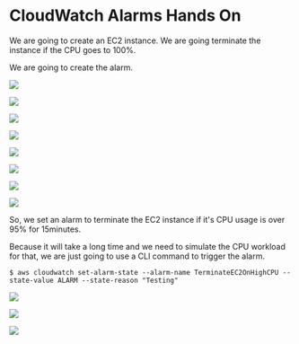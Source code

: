 # CloudWatch Alarms Hands On

We are going to create an EC2 instance. We are going terminate the instance if the CPU goes to 100%.

We are going to create the alarm.

![](2022-04-26-16-50-43.png)

![](2022-04-26-16-50-52.png)

![](2022-04-26-16-51-44.png)

![](2022-04-26-16-52-28.png)

![](2022-04-26-16-52-57.png)

![](2022-04-26-16-53-15.png)

![](2022-04-26-16-53-58.png)

![](2022-04-26-16-54-27.png)

So, we set an alarm to terminate the EC2 instance if it's CPU usage is over 95% for 15minutes.

Because it will take a long time and we need to simulate the CPU workload for that, we are just going to use a CLI command to trigger the alarm.

```console
$ aws cloudwatch set-alarm-state --alarm-name TerminateEC2OnHighCPU --state-value ALARM --state-reason "Testing"
```

![](2022-04-26-16-57-23.png)

![](2022-04-26-16-57-46.png)

![](2022-04-26-16-57-58.png)

